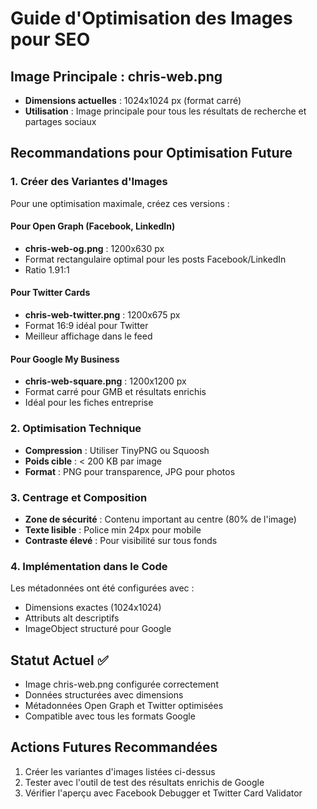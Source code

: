 # Guide d'Optimisation des Images pour SEO

## Image Principale : chris-web.png
- **Dimensions actuelles** : 1024x1024 px (format carré)
- **Utilisation** : Image principale pour tous les résultats de recherche et partages sociaux

## Recommandations pour Optimisation Future

### 1. Créer des Variantes d'Images
Pour une optimisation maximale, créez ces versions :

#### Pour Open Graph (Facebook, LinkedIn)
- **chris-web-og.png** : 1200x630 px
- Format rectangulaire optimal pour les posts Facebook/LinkedIn
- Ratio 1.91:1

#### Pour Twitter Cards
- **chris-web-twitter.png** : 1200x675 px
- Format 16:9 idéal pour Twitter
- Meilleur affichage dans le feed

#### Pour Google My Business
- **chris-web-square.png** : 1200x1200 px
- Format carré pour GMB et résultats enrichis
- Idéal pour les fiches entreprise

### 2. Optimisation Technique
- **Compression** : Utiliser TinyPNG ou Squoosh
- **Poids cible** : < 200 KB par image
- **Format** : PNG pour transparence, JPG pour photos

### 3. Centrage et Composition
- **Zone de sécurité** : Contenu important au centre (80% de l'image)
- **Texte lisible** : Police min 24px pour mobile
- **Contraste élevé** : Pour visibilité sur tous fonds

### 4. Implémentation dans le Code
Les métadonnées ont été configurées avec :
- Dimensions exactes (1024x1024)
- Attributs alt descriptifs
- ImageObject structuré pour Google

## Statut Actuel ✅
- Image chris-web.png configurée correctement
- Données structurées avec dimensions
- Métadonnées Open Graph et Twitter optimisées
- Compatible avec tous les formats Google

## Actions Futures Recommandées
1. Créer les variantes d'images listées ci-dessus
2. Tester avec l'outil de test des résultats enrichis de Google
3. Vérifier l'aperçu avec Facebook Debugger et Twitter Card Validator